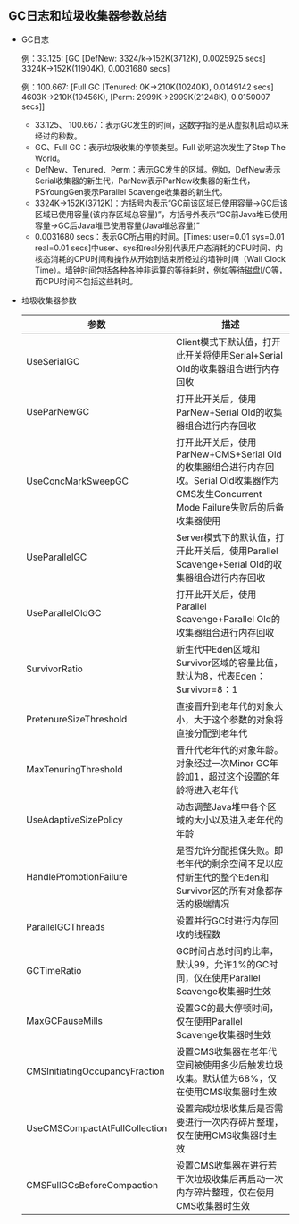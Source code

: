 ## GC日志和垃圾收集器参数总结

+ GC日志

  例：33.125:  [GC  [DefNew:  3324/k->152K(3712K),  0.0025925 secs]  3324K->152K(11904K), 0.0031680 secs]

  例：100.667:  [Full GC  [Tenured:  0K->210K(10240K), 0.0149142  secs]  4603K->210K(19456K),  [Perm:  2999K->2999K(21248K), 0.0150007  secs]]  

  + 33.125、 100.667：表示GC发生的时间，这数字指的是从虚拟机启动以来经过的秒数。
  + GC、Full GC：表示垃圾收集的停顿类型。Full 说明这次发生了Stop The World。
  + DefNew、Tenured、Perm：表示GC发生的区域。例如，DefNew表示Serial收集器的新生代，ParNew表示ParNew收集器的新生代，PSYoungGen表示Parallel Scavenge收集器的新生代。
  + 3324K->152K(3712K)：方括号内表示“GC前该区域已使用容量->GC后该区域已使用容量(该内存区域总容量)”，方括号外表示“GC前Java堆已使用容量->GC后Java堆已使用容量(Java堆总容量)”
  + 0.0031680 secs：表示GC所占用的时间。[Times: user=0.01 sys=0.01 real=0.01 secs]中user、sys和real分别代表用户态消耗的CPU时间、内核态消耗的CPU时间和操作从开始到结束所经过的墙钟时间（Wall Clock Time）。墙钟时间包括各种各种非运算的等待耗时，例如等待磁盘I/O等，而CPU时间不包括这些耗时。

+ 垃圾收集器参数

  | 参数                           | 描述                                                         |
  | ------------------------------ | ------------------------------------------------------------ |
  | UseSerialGC                    | Client模式下默认值，打开此开关将使用Serial+Serial Old的收集器组合进行内存回收 |
  | UseParNewGC                    | 打开此开关后，使用ParNew+Serial Old的收集器组合进行内存回收  |
  | UseConcMarkSweepGC             | 打开此开关后，使用ParNew+CMS+Serial Old的收集器组合进行内存回收。Serial Old收集器作为CMS发生Concurrent Mode Failure失败后的后备收集器使用 |
  | UseParallelGC                  | Server模式下的默认值，打开此开关后，使用Parallel Scavenge+Serial Old的收集器组合进行内存回收 |
  | UseParallelOldGC               | 打开此开关后，使用Parallel Scavenge+Parallel Old的收集器组合进行内存回收 |
  | SurvivorRatio                  | 新生代中Eden区域和Survivor区域的容量比值，默认为8，代表Eden：Survivor=8：1 |
  | PretenureSizeThreshold         | 直接晋升到老年代的对象大小，大于这个参数的对象将直接分配到老年代 |
  | MaxTenuringThreshold           | 晋升代老年代的对象年龄。对象经过一次Minor GC年龄加1，超过这个设置的年龄将进入老年代 |
  | UseAdaptiveSizePolicy          | 动态调整Java堆中各个区域的大小以及进入老年代的年龄           |
  | HandlePromotionFailure         | 是否允许分配担保失败。即老年代的剩余空间不足以应付新生代的整个Eden和Survivor区的所有对象都存活的极端情况 |
  | ParallelGCThreads              | 设置并行GC时进行内存回收的线程数                             |
  | GCTimeRatio                    | GC时间占总时间的比率，默认99，允许1%的GC时间，仅在使用Parallel Scavenge收集器时生效 |
  | MaxGCPauseMills                | 设置GC的最大停顿时间，仅在使用Parallel Scavenge收集器时生效  |
  | CMSInitiatingOccupancyFraction | 设置CMS收集器在老年代空间被使用多少后触发垃圾收集。默认值为68%，仅在使用CMS收集器时生效 |
  | UseCMSCompactAtFullCollection  | 设置完成垃圾收集后是否需要进行一次内存碎片整理，仅在使用CMS收集器时生效 |
  | CMSFullGCsBeforeCompaction     | 设置CMS收集器在进行若干次垃圾收集后再启动一次内存碎片整理，仅在使用CMS收集器时生效 |